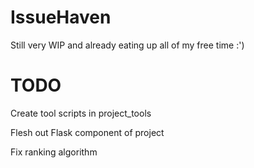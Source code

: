 # IssueHaven

Still very WIP and already eating up all of my free time :')


# TODO

Create tool scripts in project_tools

Flesh out Flask component of project

Fix ranking algorithm